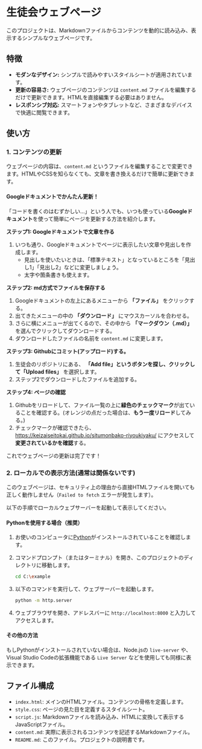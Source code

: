 # 生徒会ウェブページ

このプロジェクトは、Markdownファイルからコンテンツを動的に読み込み、表示するシンプルなウェブページです。

## 特徴

- **モダンなデザイン:** シンプルで読みやすいスタイルシートが適用されています。
- **更新の容易さ:** ウェブページのコンテンツは `content.md` ファイルを編集するだけで更新できます。HTMLを直接編集する必要はありません。
- **レスポンシブ対応:** スマートフォンやタブレットなど、さまざまなデバイスで快適に閲覧できます。

## 使い方

### 1. コンテンツの更新

ウェブページの内容は、`content.md` というファイルを編集することで変更できます。HTMLやCSSを知らなくても、文章を書き換えるだけで簡単に更新できます。

#### Googleドキュメントでかんたん更新！

「コードを書くのはむずかしい…」という人でも、いつも使っている**Googleドキュメント**を使って簡単にページを更新する方法を紹介します。

**ステップ1: Googleドキュメントで文章を作る**

1.  いつも通り、Googleドキュメントでページに表示したい文章や見出しを作成します。
    -   見出しを使いたいときは、「標準テキスト」となっているところを「見出し1」「見出し2」などに変更しましょう。
    -   太字や箇条書きも使えます。

**ステップ2: md方式でファイルを保存する**

1.  Googleドキュメントの左上にあるメニューから **「ファイル」** をクリックする。
2.  出てきたメニューの中の **「ダウンロード」** にマウスカーソルを合わせる。
3.  さらに横にメニューが出てくるので、その中から **「マークダウン（.md）」** を選んでクリックしてダウンロードする。
4.  ダウンロードしたファイルの名前を `content.md` に変更します。

**ステップ3: Githubにコミット(アップロード)する。**

1.  生徒会のリポジトリにある、 **「Add file」というボタンを探し、クリックして「Upload files」** を選択します。
2.  ステップ2でダウンロードしたファイルを追加する。

**ステップ4: ページの確認**

1.  Githubをリロードして、ファイル一覧の上に**緑色のチェックマーク**が出ていることを確認する。(オレンジの点だった場合は、**もう一度リロード**してみる。)
2.  チェックマークが確認できたら、https://keizaiseitokai.github.io/situmonbako-riyoukiyaku/ にアクセスして**変更されているかを確認**する。

これでウェブページの更新は完了です！



### 2. ローカルでの表示方法(通常は関係ないです)

このウェブページは、セキュリティ上の理由から直接HTMLファイルを開いても正しく動作しません（`Failed to fetch` エラーが発生します）。

以下の手順でローカルウェブサーバーを起動して表示してください。

#### Pythonを使用する場合（推奨）

1.  お使いのコンピュータに[Python](https://www.python.org/downloads/)がインストールされていることを確認します。
2.  コマンドプロンプト（またはターミナル）を開き、このプロジェクトのディレクトリに移動します。

    ```bash
    cd C:\example
    ```

3.  以下のコマンドを実行して、ウェブサーバーを起動します。

    ```bash
    python -m http.server
    ```

4.  ウェブブラウザを開き、アドレスバーに `http://localhost:8000` と入力してアクセスします。

#### その他の方法

もしPythonがインストールされていない場合は、Node.jsの `live-server` や、Visual Studio Codeの拡張機能である `Live Server` などを使用しても同様に表示できます。

## ファイル構成

- `index.html`: メインのHTMLファイル。コンテンツの骨格を定義します。
- `style.css`: ページの見た目を定義するスタイルシート。
- `script.js`: Markdownファイルを読み込み、HTMLに変換して表示するJavaScriptファイル。
- `content.md`: 実際に表示されるコンテンツを記述するMarkdownファイル。
- `README.md`: このファイル。プロジェクトの説明書です。
